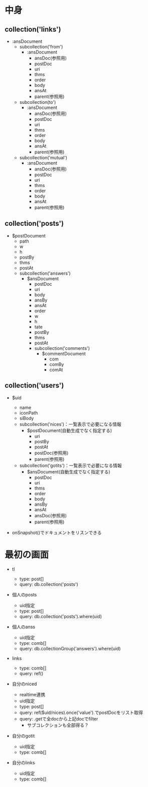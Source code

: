 # 中身

## collection('links')
* :ansDocument
    * subcollection('from')
        * :ansDocument
            * ansDoc(参照用)
            * postDoc
            * uri
            * thms
            * order
            * body
            * ansAt
            * parent(参照用)
    * subcollection(to')
        * :ansDocument
            * ansDoc(参照用)
            * postDoc
            * uri
            * thms
            * order
            * body
            * ansAt
            * parent(参照用)
    * subcollection('mutual')
        * :ansDocument
            * ansDoc(参照用)
            * postDoc
            * uri
            * thms
            * order
            * body
            * ansAt
            * parent(参照用)

## collection('posts')
* $postDocument
    * path
    * w
    * h
    * postBy
    * thms
    * postAt
    * subcollection('answers')
        * $ansDocument
            * postDoc
            * uri
            * body
            * ansBy
            * ansAt
            * order
            * w
            * h
            * tate
            * postBy
            * thms
            * postAt
            * subcollection('comments')
                * $commentDocument
                    * com
                    * comBy
                    * comAt

## collection('users')
* $uid
    * name
    * iconPath
    * siBody
    * subcollection('nices')：一覧表示で必要になる情報
        * $postDocument(自動生成でなく指定する)
            * uri
            * postBy
            * postAt
            * postDoc(参照用)
            * parent(参照用)
    * subcollection('gotits')：一覧表示で必要になる情報
        * $ansDocument(自動生成でなく指定する)
            * postDoc
            * uri
            * thms
            * order
            * body
            * ansBy
            * ansAt
            * ansDoc(参照用)
            * parent(参照用)
    
* onSnapshot()でドキュメントをリスンできる

# 最初の画面

* tl
    * type: post[]
    * query: db.collection('posts')

* 個人のposts
    * uid指定
    * type: post[]
    * query: db.collection('posts').where(uid)

* 個人のanss
    * uid指定
    * type: comb[]
    * query: db.collectionGroup('answers').where(uid)

* links
    * type: comb[]
    * query: ref()

* 自分のniced
    * realtime連携
    * uid指定
    * type: post[]
    * query: ref($uid/nices).once('value').でpostDocをリスト取得
    * query: .getで全docから上記docでfilter
        * サブコレクションも全部得る？

* 自分のgotit
    * uid指定
    * type: comb[]

* 自分のlinks
    * uid指定
    * type: comb[]





